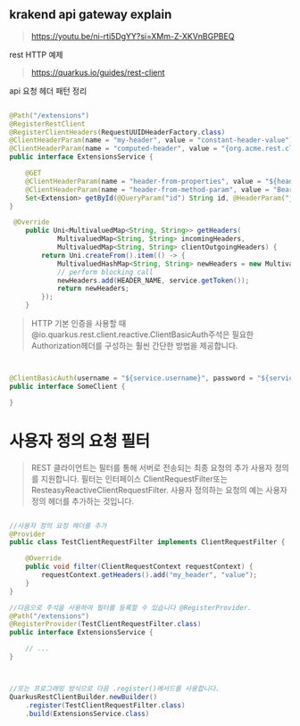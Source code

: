 
## krakend api gateway explain
> https://youtu.be/ni-rti5DgYY?si=XMm-Z-XKVnBGPBEQ




rest HTTP 예제
> https://quarkus.io/guides/rest-client

api 요청 헤더 패턴 정리
```java

@Path("/extensions")
@RegisterRestClient
@RegisterClientHeaders(RequestUUIDHeaderFactory.class) 
@ClientHeaderParam(name = "my-header", value = "constant-header-value") 
@ClientHeaderParam(name = "computed-header", value = "{org.acme.rest.client.Util.computeHeader}") 
public interface ExtensionsService {

    @GET
    @ClientHeaderParam(name = "header-from-properties", value = "${header.value}") 
    @ClientHeaderParam(name = "header-from-method-param", value = "Bearer {token}") 
    Set<Extension> getById(@QueryParam("id") String id, @HeaderParam("jaxrs-style-header") String headerValue, @NotBody String token); 
}

```

```java
 @Override
    public Uni<MultivaluedMap<String, String>> getHeaders(
            MultivaluedMap<String, String> incomingHeaders,
            MultivaluedMap<String, String> clientOutgoingHeaders) {
        return Uni.createFrom().item(() -> {
            MultivaluedHashMap<String, String> newHeaders = new MultivaluedHashMap<>();
            // perform blocking call
            newHeaders.add(HEADER_NAME, service.getToken());
            return newHeaders;
        });
    }

```



> HTTP 기본 인증을 사용할 때 @io.quarkus.rest.client.reactive.ClientBasicAuth주석은 필요한 Authorization헤더를 구성하는 훨씬 간단한 방법을 제공합니다.


```java


@ClientBasicAuth(username = "${service.username}", password = "${service.password}")
public interface SomeClient {

}

```

# 사용자 정의 요청 필터
> REST 클라이언트는 필터를 통해 서버로 전송되는 최종 요청의 추가 사용자 정의를 지원합니다. 필터는 인터페이스 ClientRequestFilter또는 ResteasyReactiveClientRequestFilter.
사용자 정의하는 요청의 예는 사용자 정의 헤더를 추가하는 것입니다.



```java

//사용자 정의 요청 헤더를 추가
@Provider
public class TestClientRequestFilter implements ClientRequestFilter {

    @Override
    public void filter(ClientRequestContext requestContext) {
        requestContext.getHeaders().add("my_header", "value");
    }
}

//다음으로 주석을 사용하여 필터를 등록할 수 있습니다 @RegisterProvider.
@Path("/extensions")
@RegisterProvider(TestClientRequestFilter.class)
public interface ExtensionsService {

    // ...
}



//또는 프로그래밍 방식으로 다음 .register()메서드를 사용합니다.
QuarkusRestClientBuilder.newBuilder()
    .register(TestClientRequestFilter.class)
    .build(ExtensionsService.class)


```



















